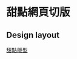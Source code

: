 # 甜點網頁切版

## Design layout

[甜點版型](https://xd.adobe.com/spec/934efdb7-a7e4-47d5-572e-efece0914f62-e57f/)
